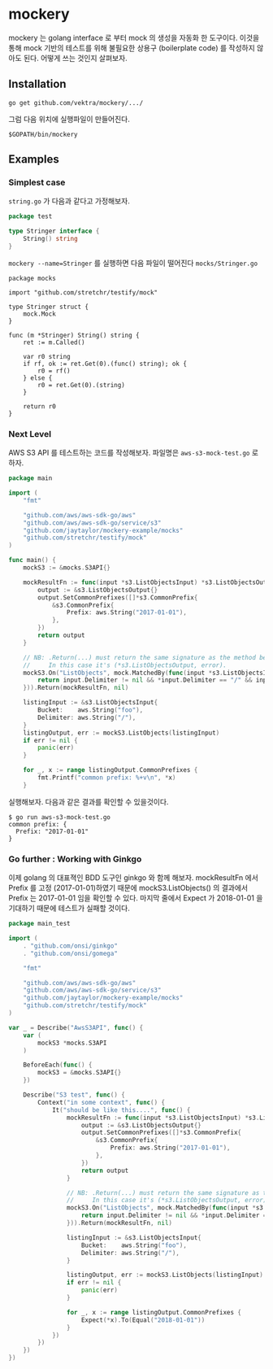 # mockery

mockery 는 golang interface 로 부터 mock 의 생성을 자동화 한 도구이다. 이것을 통해 mock 기반의 테스트를 위해 불필요한 상용구 (boilerplate code) 를 작성하지 않아도 된다. 어떻게 쓰는 것인지 살펴보자.

## Installation

```
go get github.com/vektra/mockery/.../
```

그럼 다음 위치에 실행파일이 만들어진다.

```
$GOPATH/bin/mockery
```

## Examples

### Simplest case

`string.go` 가 다음과 같다고 가정해보자.

```go
package test

type Stringer interface {
	String() string
}
```

`mockery --name=Stringer` 를 실행하면 다음 파일이 떨어진다 `mocks/Stringer.go`

```
package mocks

import "github.com/stretchr/testify/mock"

type Stringer struct {
	mock.Mock
}

func (m *Stringer) String() string {
	ret := m.Called()

	var r0 string
	if rf, ok := ret.Get(0).(func() string); ok {
		r0 = rf()
	} else {
		r0 = ret.Get(0).(string)
	}

	return r0
}
```

### Next Level

AWS S3 API 를 테스트하는 코드를 작성해보자. 파일명은 `aws-s3-mock-test.go` 로 하자.

```go
package main

import (
	"fmt"

	"github.com/aws/aws-sdk-go/aws"
	"github.com/aws/aws-sdk-go/service/s3"
	"github.com/jaytaylor/mockery-example/mocks"
	"github.com/stretchr/testify/mock"
)

func main() {
	mockS3 := &mocks.S3API{}

	mockResultFn := func(input *s3.ListObjectsInput) *s3.ListObjectsOutput {
		output := &s3.ListObjectsOutput{}
		output.SetCommonPrefixes([]*s3.CommonPrefix{
			&s3.CommonPrefix{
				Prefix: aws.String("2017-01-01"),
			},
		})
		return output
	}

	// NB: .Return(...) must return the same signature as the method being mocked.
	//     In this case it's (*s3.ListObjectsOutput, error).
	mockS3.On("ListObjects", mock.MatchedBy(func(input *s3.ListObjectsInput) bool {
		return input.Delimiter != nil && *input.Delimiter == "/" && input.Prefix == nil
	})).Return(mockResultFn, nil)

	listingInput := &s3.ListObjectsInput{
		Bucket:    aws.String("foo"),
		Delimiter: aws.String("/"),
	}
	listingOutput, err := mockS3.ListObjects(listingInput)
	if err != nil {
		panic(err)
	}

	for _, x := range listingOutput.CommonPrefixes {
		fmt.Printf("common prefix: %+v\n", *x)
	}

```

실행해보자. 다음과 같은 결과를 확인할 수 있을것이다.

```
$ go run aws-s3-mock-test.go
common prefix: {
  Prefix: "2017-01-01"
}
```

### Go further : Working with Ginkgo

이제 golang 의 대표젹인 BDD 도구인 ginkgo 와 함께 해보자. mockResultFn 에서 Prefix 를 고정 (2017-01-01)하였기 때문에 mockS3.ListObjects() 의 결과에서 Prefix 는 2017-01-01 임을 확인할 수 있다. 마지막 줄에서 Expect 가 2018-01-01 을 기대하기 때문에 테스트가 실패할 것이다.

```go
package main_test

import (
    . "github.com/onsi/ginkgo"
    . "github.com/onsi/gomega"

	"fmt"

	"github.com/aws/aws-sdk-go/aws"
	"github.com/aws/aws-sdk-go/service/s3"
	"github.com/jaytaylor/mockery-example/mocks"
	"github.com/stretchr/testify/mock"
)

var _ = Describe("AwsS3API", func() {
    var (
        mockS3 *mocks.S3API
    )

    BeforeEach(func() {
	    mockS3 = &mocks.S3API{}
    })

    Describe("S3 test", func() {
        Context("in some context", func() {
            It("should be like this....", func() {
	            mockResultFn := func(input *s3.ListObjectsInput) *s3.ListObjectsOutput {
		            output := &s3.ListObjectsOutput{}
		            output.SetCommonPrefixes([]*s3.CommonPrefix{
			            &s3.CommonPrefix{
				            Prefix: aws.String("2017-01-01"),
			            },
		            })
		            return output
	            }

	            // NB: .Return(...) must return the same signature as the method being mocked.
	            //     In this case it's (*s3.ListObjectsOutput, error).
	            mockS3.On("ListObjects", mock.MatchedBy(func(input *s3.ListObjectsInput) bool {
		            return input.Delimiter != nil && *input.Delimiter == "/" && input.Prefix == nil
	            })).Return(mockResultFn, nil)

				listingInput := &s3.ListObjectsInput{
					Bucket:    aws.String("foo"),
					Delimiter: aws.String("/"),
				}

				listingOutput, err := mockS3.ListObjects(listingInput)
				if err != nil {
					panic(err)
				}

				for _, x := range listingOutput.CommonPrefixes {
                    Expect(*x).To(Equal("2018-01-01"))
				}
			})
        })
    })
})
```